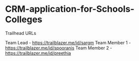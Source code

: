 # CRM-application-for-Schools-Colleges

Trailhead URLs

Team Lead - https://trailblazer.me/id/sargm
Team Member 1 - https://trailblazer.me/id/spooranis
Team Member 2 - https://trailblazer.me/id/preethia
